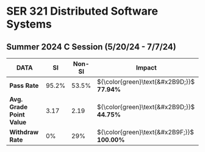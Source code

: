 # SER 321 Distributed Software Systems #
## Summer 2024 C Session (5/20/24 - 7/7/24) ##

| DATA                       | **SI** | **Non-SI** | **Impact**                                   |
|----------------------------|--------|------------|----------------------------------------------|
| **Pass Rate**              | 95.2%  | 53.5%      | ${\color{green}\text{&#x2B9D;}}$ **77.94%**  |
| **Avg. Grade Point Value** | 3.17   | 2.19       | ${\color{green}\text{&#x2B9D;}}$ **44.75%**  |
| **Withdraw Rate**          | 0%     | 29%        | ${\color{green}\text{&#x2B9F;}}$ **100.00%** |